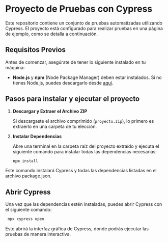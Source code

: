 # Proyecto de Pruebas con Cypress

Este repositorio contiene un conjunto de pruebas automatizadas utilizando Cypress. El proyecto está configurado para realizar pruebas en una página de ejemplo, como se detalla a continuación.

## Requisitos Previos

Antes de comenzar, asegúrate de tener lo siguiente instalado en tu máquina:

- **Node.js** y **npm** (Node Package Manager) deben estar instalados. Si no tienes Node.js, puedes descargarlo desde [aquí](https://nodejs.org/).

## Pasos para instalar y ejecutar el proyecto

1. **Descargar y Extraer el Archivo ZIP**

   Si descargaste el archivo comprimido (`proyecto.zip`), lo primero es extraerlo en una carpeta de tu elección.

2. **Instalar Dependencias**

   Abre una terminal en la carpeta raíz del proyecto extraído y ejecuta el siguiente comando para instalar todas las dependencias necesarias:

   ```bash
   npm install
   ```

Este comando instalará Cypress y todas las dependencias listadas en el archivo package.json.

## Abrir Cypress

  Una vez que las dependencias estén instaladas, puedes abrir Cypress con el siguiente comando:

  ```bash
   npx cypress open
  ```

Esto abrirá la interfaz gráfica de Cypress, donde podrás ejecutar las pruebas de manera interactiva.
